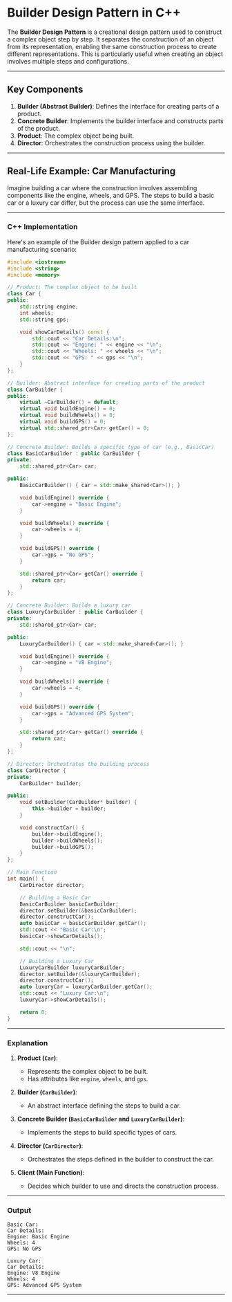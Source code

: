 # Builder Design Pattern in C++

The **Builder Design Pattern** is a creational design pattern used to construct a complex object step by step. It separates the construction of an object from its representation, enabling the same construction process to create different representations. This is particularly useful when creating an object involves multiple steps and configurations.

---

## **Key Components**
1. **Builder (Abstract Builder)**: Defines the interface for creating parts of a product.
2. **Concrete Builder**: Implements the builder interface and constructs parts of the product.
3. **Product**: The complex object being built.
4. **Director**: Orchestrates the construction process using the builder.

---

## **Real-Life Example: Car Manufacturing**
Imagine building a car where the construction involves assembling components like the engine, wheels, and GPS. The steps to build a basic car or a luxury car differ, but the process can use the same interface.

---

### **C++ Implementation**

Here's an example of the Builder design pattern applied to a car manufacturing scenario:

```cpp
#include <iostream>
#include <string>
#include <memory>

// Product: The complex object to be built
class Car {
public:
    std::string engine;
    int wheels;
    std::string gps;

    void showCarDetails() const {
        std::cout << "Car Details:\n";
        std::cout << "Engine: " << engine << "\n";
        std::cout << "Wheels: " << wheels << "\n";
        std::cout << "GPS: " << gps << "\n";
    }
};

// Builder: Abstract interface for creating parts of the product
class CarBuilder {
public:
    virtual ~CarBuilder() = default;
    virtual void buildEngine() = 0;
    virtual void buildWheels() = 0;
    virtual void buildGPS() = 0;
    virtual std::shared_ptr<Car> getCar() = 0;
};

// Concrete Builder: Builds a specific type of car (e.g., BasicCar)
class BasicCarBuilder : public CarBuilder {
private:
    std::shared_ptr<Car> car;

public:
    BasicCarBuilder() { car = std::make_shared<Car>(); }

    void buildEngine() override {
        car->engine = "Basic Engine";
    }

    void buildWheels() override {
        car->wheels = 4;
    }

    void buildGPS() override {
        car->gps = "No GPS";
    }

    std::shared_ptr<Car> getCar() override {
        return car;
    }
};

// Concrete Builder: Builds a luxury car
class LuxuryCarBuilder : public CarBuilder {
private:
    std::shared_ptr<Car> car;

public:
    LuxuryCarBuilder() { car = std::make_shared<Car>(); }

    void buildEngine() override {
        car->engine = "V8 Engine";
    }

    void buildWheels() override {
        car->wheels = 4;
    }

    void buildGPS() override {
        car->gps = "Advanced GPS System";
    }

    std::shared_ptr<Car> getCar() override {
        return car;
    }
};

// Director: Orchestrates the building process
class CarDirector {
private:
    CarBuilder* builder;

public:
    void setBuilder(CarBuilder* builder) {
        this->builder = builder;
    }

    void constructCar() {
        builder->buildEngine();
        builder->buildWheels();
        builder->buildGPS();
    }
};

// Main Function
int main() {
    CarDirector director;

    // Building a Basic Car
    BasicCarBuilder basicCarBuilder;
    director.setBuilder(&basicCarBuilder);
    director.constructCar();
    auto basicCar = basicCarBuilder.getCar();
    std::cout << "Basic Car:\n";
    basicCar->showCarDetails();

    std::cout << "\n";

    // Building a Luxury Car
    LuxuryCarBuilder luxuryCarBuilder;
    director.setBuilder(&luxuryCarBuilder);
    director.constructCar();
    auto luxuryCar = luxuryCarBuilder.getCar();
    std::cout << "Luxury Car:\n";
    luxuryCar->showCarDetails();

    return 0;
}
```

---

### **Explanation**
1. **Product (`Car`)**:
   - Represents the complex object to be built.
   - Has attributes like `engine`, `wheels`, and `gps`.

2. **Builder (`CarBuilder`)**:
   - An abstract interface defining the steps to build a car.

3. **Concrete Builder (`BasicCarBuilder` and `LuxuryCarBuilder`)**:
   - Implements the steps to build specific types of cars.

4. **Director (`CarDirector`)**:
   - Orchestrates the steps defined in the builder to construct the car.

5. **Client (Main Function)**:
   - Decides which builder to use and directs the construction process.

---

### **Output**

```
Basic Car:
Car Details:
Engine: Basic Engine
Wheels: 4
GPS: No GPS

Luxury Car:
Car Details:
Engine: V8 Engine
Wheels: 4
GPS: Advanced GPS System
```

---
